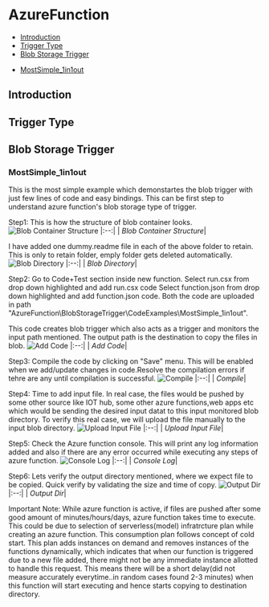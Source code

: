 # AzureFunction

- [Introduction](#introduction)
- [Trigger Type](#trigger-type) 
- [Blob Storage Trigger](#blob-storage-trigger)
* [MostSimple_1in1out](#MostSimple_1in1out) 

## Introduction

## Trigger Type

## Blob Storage Trigger

### MostSimple_1in1out
This is the most simple example which demonstartes the blob trigger with just few lines of code and easy bindings.
This can be first step to understand azure function's blob storage type of trigger.

Step1: This is how the structure of blob container looks.
![Blob Container Structure](../main/BlobStorageTrigger/CodeExamples/MostSimple_1in1out/images/step1_blobdirectory.png?raw=true)
|:--:| 
| *Blob Container Structure*|

I have added one dummy.readme file in each of the above folder to retain. This is only to retain folder, emply folder gets deleted automatically.
![Blob Directory](../main/BlobStorageTrigger/CodeExamples/MostSimple_1in1out/images/step1_blobdir_dummyfile.png?raw=true)
|:--:| 
| *Blob Directory*|
 
Step2: Go to Code+Test section inside new function. Select run.csx from drop down highlighted and add run.csx code
Select function.json from drop down highlighted and add function.json code.
Both the code are uploaded in path "AzureFunction\BlobStorageTrigger\CodeExamples\MostSimple_1in1out".

This code creates blob trigger which also acts as a trigger and monitors the input path mentioned. 
The output path is the destination to copy the files in blob.
![Add Code](../main/BlobStorageTrigger/CodeExamples/MostSimple_1in1out/images/step2_AddCode.png?raw=true)
|:--:| 
| *Add Code*|
  
Step3: Compile the code by clicking on "Save" menu. This will be enabled when we add/update changes in code.Resolve the compilation errors if tehre are any until compilation is successful.
![Compile](../main/BlobStorageTrigger/CodeExamples/MostSimple_1in1out/images/step3_compilation.png?raw=true)
|:--:| 
| *Compile*|

Step4: Time to add input file. In real case, the files would be pushed by some other source like IOT hub, some other azure functions,web apps etc which would be sending the desired input datat to this input monitored blob directory.
To verify this real case, we will upload the file manually to the input blob directory.
![Upload Input File](../main/BlobStorageTrigger/CodeExamples/MostSimple_1in1out/images/step4_InputFile.png?raw=true)
|:--:| 
| *Upload Input File*|

Step5: Check the Azure function console. This will print any log information added and also if there are any error occurred while executing any steps of azure function.
![Console Log](../main/BlobStorageTrigger/CodeExamples/MostSimple_1in1out/images/step5_ConsoleLogInfo.png?raw=true)
|:--:| 
| *Console Log*|

Step6: Lets verify the output directory mentioned, where we expect file to be copied. Quick verify by validating the size and time of copy.
![Output Dir](../main/BlobStorageTrigger/CodeExamples/MostSimple_1in1out/images/step6_Output.png?raw=true)
|:--:| 
| *Output Dir*|

Important Note: While azure function is active, if files are pushed after some good amount of minutes/hours/days, azure function takes time to execute. 
This could be due to selection of serverless(model) infratrcture plan while creating an azure function.
This consumption plan follows concept of cold start. This plan adds instances on demand and removes instances of the functions dynamically,
which indicates that when our function is triggered due to a new file added, there might not be any immediate instance allotted to handle this request.
This means there will be a short delay(did not measure accurately everytime..in random cases found 2-3 minutes) when this function will start executing and hence starts copying to destination directory.

